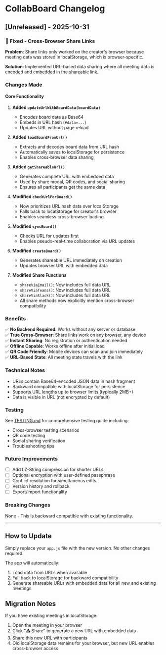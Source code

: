 # CollabBoard Changelog

## [Unreleased] - 2025-10-31

### 🎉 Fixed - Cross-Browser Share Links

**Problem**: Share links only worked on the creator's browser because meeting data was stored in localStorage, which is browser-specific.

**Solution**: Implemented URL-based data sharing where all meeting data is encoded and embedded in the shareable link.

### Changes Made

#### Core Functionality

1. **Added `updateUrlWithBoardData(boardData)`**
   - Encodes board data as Base64
   - Embeds in URL hash (`#data=...`)
   - Updates URL without page reload

2. **Added `loadBoardFromUrl()`**
   - Extracts and decodes board data from URL hash
   - Automatically saves to localStorage for persistence
   - Enables cross-browser data sharing

3. **Added `getShareableUrl()`**
   - Generates complete URL with embedded data
   - Used by share modal, QR codes, and social sharing
   - Ensures all participants get the same data

4. **Modified `checkUrlForBoard()`**
   - Now prioritizes URL hash data over localStorage
   - Falls back to localStorage for creator's browser
   - Enables seamless cross-browser loading

5. **Modified `syncBoard()`**
   - Checks URL for updates first
   - Enables pseudo-real-time collaboration via URL updates

6. **Modified `createBoard()`**
   - Generates shareable URL immediately on creation
   - Updates browser URL with embedded data

7. **Modified Share Functions**
   - `shareViaEmail()`: Now includes full data URL
   - `shareViaTeams()`: Now includes full data URL
   - `shareViaSlack()`: Now includes full data URL
   - All share methods now explicitly mention cross-browser compatibility

### Benefits

✅ **No Backend Required**: Works without any server or database  
✅ **True Cross-Browser**: Share links work on any browser, any device  
✅ **Instant Sharing**: No registration or authentication needed  
✅ **Offline Capable**: Works offline after initial load  
✅ **QR Code Friendly**: Mobile devices can scan and join immediately  
✅ **URL-Based State**: All meeting state travels with the link  

### Technical Notes

- URLs contain Base64-encoded JSON data in hash fragment
- Backward compatible with localStorage for persistence
- Supports URL lengths up to browser limits (typically 2MB+)
- Data is visible in URL (not encrypted by default)

### Testing

See [TESTING.md](TESTING.md) for comprehensive testing guide including:
- Cross-browser testing scenarios
- QR code testing
- Social sharing verification
- Troubleshooting tips

### Future Improvements

- [ ] Add LZ-String compression for shorter URLs
- [ ] Optional encryption with user-defined passphrase
- [ ] Conflict resolution for simultaneous edits
- [ ] Version history and rollback
- [ ] Export/import functionality

### Breaking Changes

None - This is backward compatible with existing functionality.

---

## How to Update

Simply replace your `app.js` file with the new version. No other changes required.

The app will automatically:
1. Load data from URLs when available
2. Fall back to localStorage for backward compatibility
3. Generate shareable URLs with embedded data for all new and existing meetings

## Migration Notes

If you have existing meetings in localStorage:
1. Open the meeting in your browser
2. Click "📤 Share" to generate a new URL with embedded data
3. Share this new URL with participants
4. Old localStorage data remains for your browser, but new URL enables cross-browser access

